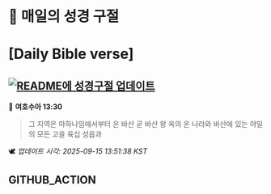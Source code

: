 # 🙏 매일의 성경 구절
# [Daily Bible verse]
## [![README에 성경구절 업데이트](https://github.com/DONGSUKA/first_test/actions/workflows/update-readme-bible.yml/badge.svg)](https://github.com/DONGSUKA/first_test/actions/workflows/update-readme-bible.yml)
<!-- START_BIBLE_VERSE -->
📖 **여호수아 13:30**
> 그 지역은 마하나임에서부터 온 바산 곧 바산 왕 옥의 온 나라와 바산에 있는 야일의 모든 고을 육십 성읍과

🕊️ _업데이트 시각: 2025-09-15 13:51:38 KST_
  <!-- END_BIBLE_VERSE -->
## GITHUB_ACTION
